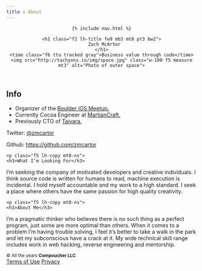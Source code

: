 ```yaml
---
title : About
---
```


<html lang="en">
<head>
<title>{{ page.title }}</title>
<meta name="description" content="Compoucher, Zach McArtor digital products">
  <meta charset="utf-8">
<meta http-equiv="X-UA-Compatible" content="IE=Edge">
<meta name="author" content="@zmcartor">
<meta name="viewport" content="width=device-width, initial-scale=1">
<link rel="stylesheet" href="https://unpkg.com/tachyons/css/tachyons.min.css">
</head>

<body class="w-100 sans-serif bg-white">
  
  <header class="cf ph3 ph5-ns pv5 fn fl-ns w-50-ns pr4-ns">

    {% include nav.html %}
   
    <h1 class="f2 lh-title fw9 mb3 mt0 pt3 bw2">
      Zach McArtor
    </h1>
    <time class="f6 ttu tracked gray">Business value through code</time>
    <img src="http://tachyons.io/img/space.jpg" class="w-100 f5 measure mt3" alt="Photo of outer space">
  </header>

  <article class="fn fl-ns w-50-ns cf ph3 ph4-ns pv5-ns pv3 measure">
  <h2 class="mt0"> Info </h2>
    <p class="f5 lh-copy mt0-ns">
<ul class = "list pl0">
  <li>Organizer of the <a class="f5 fw6 black link hover-red" href="http://www.meetup.com/Boulder-iOS/">Boulder iOS Meetup.</a></li>
  <li>Currently Cocoa Engineer at <a class="f5 fw6 black link hover-red" href="http://martiancraft.com">MartianCraft.</a></li>
  <li>Previously CTO of <a class="f5 fw6 black link hover-red" href="http://www.taivara.com" title="Taivara">Taivara.</a></li>
</ul>

<p>Twitter: <a class="fw6 black link hover-red" href="http://twitter.com/#!/zmcartor" title="Twitter">@zmcartor</a></p>

<p>Github: <a class="fw6 black link hover-red" href="https://github.com/zmcartor" title="GitHub">https://github.com/zmcartor</a></p>
    </p>

    <p class="f5 lh-copy mt0-ns">
    <h3>What I’m Looking For</h3>
I’m seeking the company of motivated developers and creative individuals. I think source code is written for humans to read, machine execution is incidental. I hold myself accountable and my work to a high standard. I seek a place where others have the same passion for high quality creativity.
    </p>

    <p class="f5 lh-copy mt0-ns">
    <h3>About Me</h3>
I’m a pragmatic thinker who believes there is no such thing as a perfect program, just some are more optimal than others. When it comes to a problem I’m having trouble solving, I feel it’s better to take a walk in the park and let my subconscious have a crack at it. My wide technical skill range includes work in web hacking, reverse engineering and mentorship.
</p>
  </article>

<footer class="pv4 ph3 ph5-m ph6-l mid-gray cb">
  <small class="f6 db tc">© All the years <b class="ttu">Compoucher LLC</b></small>
  <div class="tc mt3">
    <a href="/terms.html"    title="Terms" class="f6 dib ph2 link mid-gray dim">Terms of Use</a>
    <a href="/privacy.html"  title="Privacy" class="f6 dib ph2 link mid-gray dim">Privacy</a>
  </div>
</footer>
</body>
</html>

